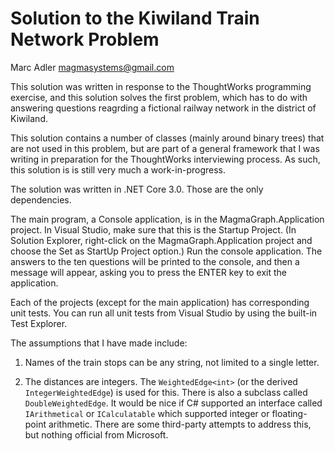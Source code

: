 # Solution to the Kiwiland Train Network Problem

Marc Adler
magmasystems@gmail.com

This solution was written in response to the ThoughtWorks programming exercise, and this solution solves the first problem, 
which has to do with answering questions reagrding a fictional railway network in the district of Kiwiland.

This solution contains a number of classes (mainly around binary trees) that are not used in this problem, but are part of
a general framework that I was writing in preparation for the ThoughtWorks interviewing process. As such, this solution is
is still very much a work-in-progress.

The solution was written in .NET Core 3.0. Those are the only dependencies.

The main program, a Console application, is in the MagmaGraph.Application project. In Visual Studio, make sure that this is the 
Startup Project. (In Solution Explorer, right-click on the MagmaGraph.Application project and choose the Set as StartUp Project
option.) Run the console application. The answers to the ten questions will be printed to the console, and then a message will
appear, asking you to press the ENTER key to exit the application.

Each of the projects (except for the main application) has corresponding unit tests. You can run all unit tests from Visual Studio
by using the built-in Test Explorer.

The assumptions that I have made include:

1) Names of the train stops can be any string, not limited to a single letter.

2) The distances are integers. The `WeightedEdge<int>` (or the derived `IntegerWeightedEdge`) is used for this. There is also
a subclass called `DoubleWeightedEdge`. It would be nice if C# supported an interface called `IArithmetical` or `ICalculatable`
which supported integer or floating-point arithmetic. There are some third-party attempts to address this, but nothing official
from Microsoft.


